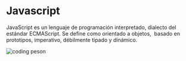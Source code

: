 # Javascript

JavaScript es un lenguaje de programación interpretado, dialecto del estándar ECMAScript. Se define como orientado a objetos, ​ basado en prototipos, imperativo, débilmente tipado y dinámico.

![coding peson](https://beecrowd.com/wp-content/uploads/2024/04/2023-03-09-Quantas-linguagens-de-programacao-existem.jpg)